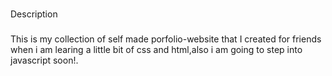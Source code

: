 ###

Description

###

This is my collection of self made porfolio-website that I created for friends when i am learing a little bit of
css and html,also i am going to step into javascript soon!.
